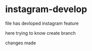 # instagram-develop
file has devloped instagram feature

here trying to know create branch

changes made

